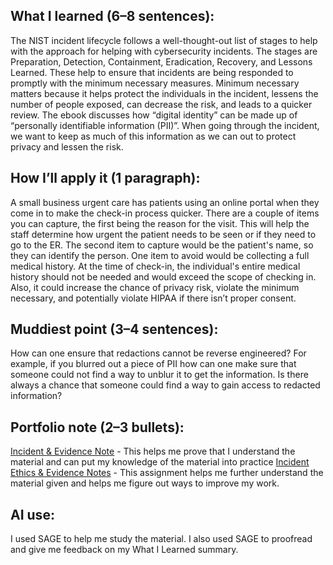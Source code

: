 ## What I learned (6–8 sentences): 
The NIST incident lifecycle follows a well-thought-out list of stages to help with the approach for helping with cybersecurity incidents. The stages are Preparation, Detection, Containment, Eradication, Recovery, and Lessons Learned. These help to ensure that incidents are being responded to promptly with the minimum necessary measures. Minimum necessary matters because it helps protect the individuals in the incident, lessens the number of people exposed, can decrease the risk, and leads to a quicker review. The ebook discusses how “digital identity” can be made up of “personally identifiable information (PII)”. When going through the incident, we want to keep as much of this information as we can out to protect privacy and lessen the risk.
 
## How I’ll apply it (1 paragraph): 
A small business urgent care has patients using an online portal when they come in to make the check-in process quicker. There are a couple of items you can capture, the first being the reason for the visit. This will help the staff determine how urgent the patient needs to be seen or if they need to go to the ER. The second item to capture would be the patient's name, so they can identify the person. One item to avoid would be collecting a full medical history. At the time of check-in, the individual's entire medical history should not be needed and would exceed the scope of checking in. Also, it could increase the chance of privacy risk, violate the minimum necessary, and potentially violate HIPAA if there isn’t proper consent.

## Muddiest point (3–4 sentences): 
How can one ensure that redactions cannot be reverse engineered? For example, if you blurred out a piece of PII how can one make sure that someone could not find a way to unblur it to get the information. Is there always a chance that someone could find a way to gain access to redacted information?  

## Portfolio note (2–3 bullets):
[Incident & Evidence Note](https://drive.google.com/file/d/1-BeHrfIRUP1auCXtkMng-dA-Pf2VrE7w/view?usp=drive_link) - This helps me prove that I understand the material and can put my knowledge of the material into practice
[Incident Ethics & Evidence Notes](https://github.com/Druma23/Cyber-Ethics-Portfolio/blob/main/Week%204/Incident%20Ethics%20%26%20Evidence%20Notes.md) - This assignment helps me further understand the material given and helps me figure out ways to improve my work. 

## AI use:
I used SAGE to help me study the material. I also used SAGE to proofread and give me feedback on my What I Learned summary. 
